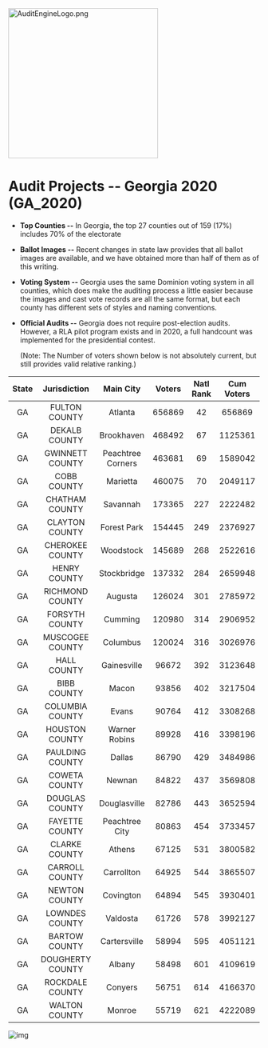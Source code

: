 <link rel="icon" type="image/x-icon" href="https://mapper.auditengine.org/assets/images/A.png">
<img src="https://copswiki.org/w/pub/Common/AuditEngine/AuditEngineLogo.png" alt="AuditEngineLogo.png" width='300' />

# Audit Projects -- Georgia 2020 (GA_2020)

- **Top Counties --** In Georgia, the top 27 counties out of 159 (17%) includes 70% of the electorate

- **Ballot Images --** Recent changes in state law provides that all ballot images are available, and we have obtained more than half of them as of this writing.

- **Voting System --** Georgia uses the same Dominion voting system in all counties, which does make the auditing process a little easier because the images and cast vote records are all the same format, but each county has different sets of styles and naming conventions.

- **Official Audits --** Georgia does not require post-election audits. However, a RLA pilot program exists and in 2020, a full handcount was implemented for the presidential contest.

  (Note: The Number of voters shown below is not absolutely current, but still provides valid relative ranking.)

| State |   Jurisdiction   |     Main City     | Voters | Natl Rank | Cum Voters | Rank | % State | Status |
| :---: | :--------------: | :---------------: | :----: | :-------: | :--------: | :--: | :-----: | :----: |
|  GA   |  FULTON COUNTY   |      Atlanta      | 656869 |    42     |   656869   |  1   | 10.89%  |        |
|  GA   |  DEKALB COUNTY   |    Brookhaven     | 468492 |    67     |  1125361   |  2   | 18.66%  |        |
|  GA   | GWINNETT COUNTY  | Peachtree Corners | 463681 |    69     |  1589042   |  3   | 26.35%  |        |
|  GA   |   COBB COUNTY    |     Marietta      | 460075 |    70     |  2049117   |  4   | 33.98%  |        |
|  GA   |  CHATHAM COUNTY  |     Savannah      | 173365 |    227    |  2222482   |  5   | 36.86%  |        |
|  GA   |  CLAYTON COUNTY  |    Forest Park    | 154445 |    249    |  2376927   |  6   | 39.42%  |        |
|  GA   | CHEROKEE COUNTY  |     Woodstock     | 145689 |    268    |  2522616   |  7   | 41.84%  |        |
|  GA   |   HENRY COUNTY   |    Stockbridge    | 137332 |    284    |  2659948   |  8   | 44.11%  |        |
|  GA   | RICHMOND COUNTY  |      Augusta      | 126024 |    301    |  2785972   |  9   | 46.20%  |        |
|  GA   |  FORSYTH COUNTY  |      Cumming      | 120980 |    314    |  2906952   |  10  | 48.21%  |        |
|  GA   | MUSCOGEE COUNTY  |     Columbus      | 120024 |    316    |  3026976   |  11  | 50.20%  |        |
|  GA   |   HALL COUNTY    |    Gainesville    | 96672  |    392    |  3123648   |  12  | 51.80%  |        |
|  GA   |   BIBB COUNTY    |       Macon       | 93856  |    402    |  3217504   |  13  | 53.36%  |        |
|  GA   | COLUMBIA COUNTY  |       Evans       | 90764  |    412    |  3308268   |  14  | 54.87%  |        |
|  GA   |  HOUSTON COUNTY  |   Warner Robins   | 89928  |    416    |  3398196   |  15  | 56.36%  |        |
|  GA   | PAULDING COUNTY  |      Dallas       | 86790  |    429    |  3484986   |  16  | 57.80%  |        |
|  GA   |  COWETA COUNTY   |      Newnan       | 84822  |    437    |  3569808   |  17  | 59.20%  |        |
|  GA   |  DOUGLAS COUNTY  |   Douglasville    | 82786  |    443    |  3652594   |  18  | 60.58%  |        |
|  GA   |  FAYETTE COUNTY  |  Peachtree City   | 80863  |    454    |  3733457   |  19  | 61.92%  |        |
|  GA   |  CLARKE COUNTY   |      Athens       | 67125  |    531    |  3800582   |  20  | 63.03%  |        |
|  GA   |  CARROLL COUNTY  |    Carrollton     | 64925  |    544    |  3865507   |  21  | 64.11%  |        |
|  GA   |  NEWTON COUNTY   |     Covington     | 64894  |    545    |  3930401   |  22  | 65.18%  |        |
|  GA   |  LOWNDES COUNTY  |     Valdosta      | 61726  |    578    |  3992127   |  23  | 66.21%  |        |
|  GA   |  BARTOW COUNTY   |   Cartersville    | 58994  |    595    |  4051121   |  24  | 67.19%  |        |
|  GA   | DOUGHERTY COUNTY |      Albany       | 58498  |    601    |  4109619   |  25  | 68.16%  |        |
|  GA   | ROCKDALE COUNTY  |      Conyers      | 56751  |    614    |  4166370   |  26  | 69.10%  |        |
|  GA   |  WALTON COUNTY   |      Monroe       | 55719  |    621    |  4222089   |  27  | 70.02%  |        |

![img](C:\Users\raylu\Documents\GitHub\audit-engine-docsite\docs\images\TNiG3V6Ieaa1nB6ZHvST4p71VlWX9rnyCuM0pB6NUrtoGxid0LDOxjZnXJMilR9U5Z_PEn3jqbFIEM9RDMfKLWG9SN4MlY8C6-1NG2K-AcOrO_53xGpfJk-2Hra3UsnewQtWcYzv)
